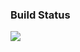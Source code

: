 ### Build Status
[![](https://jitpack.io/v/Metelyoff/outbox.svg)](https://jitpack.io/#Metelyoff/outbox)
